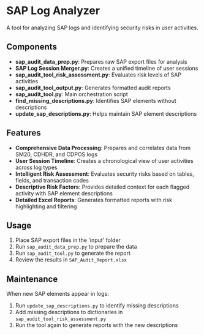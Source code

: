 # SAP Log Analyzer

A tool for analyzing SAP logs and identifying security risks in user activities.

## Components

- **sap_audit_data_prep.py**: Prepares raw SAP export files for analysis
- **SAP Log Session Merger.py**: Creates a unified timeline of user sessions
- **sap_audit_tool_risk_assessment.py**: Evaluates risk levels of SAP activities
- **sap_audit_tool_output.py**: Generates formatted audit reports
- **sap_audit_tool.py**: Main orchestration script
- **find_missing_descriptions.py**: Identifies SAP elements without descriptions
- **update_sap_descriptions.py**: Helps maintain SAP element descriptions

## Features

- **Comprehensive Data Processing**: Prepares and correlates data from SM20, CDHDR, and CDPOS logs
- **User Session Timeline**: Creates a chronological view of user activities across log types
- **Intelligent Risk Assessment**: Evaluates security risks based on tables, fields, and transaction codes
- **Descriptive Risk Factors**: Provides detailed context for each flagged activity with SAP element descriptions
- **Detailed Excel Reports**: Generates formatted reports with risk highlighting and filtering

## Usage

1. Place SAP export files in the 'input' folder
2. Run `sap_audit_data_prep.py` to prepare the data
3. Run `sap_audit_tool.py` to generate the report
4. Review the results in `SAP_Audit_Report.xlsx`

## Maintenance

When new SAP elements appear in logs:

1. Run `update_sap_descriptions.py` to identify missing descriptions
2. Add missing descriptions to dictionaries in `sap_audit_tool_risk_assessment.py`
3. Run the tool again to generate reports with the new descriptions
